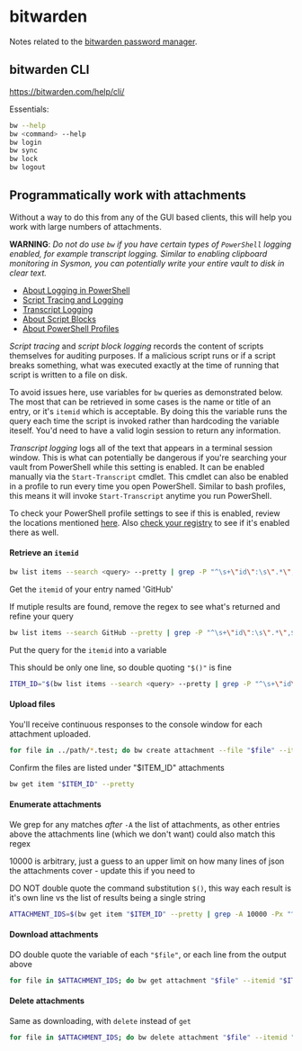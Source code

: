 # bitwarden

Notes related to the [bitwarden password manager](https://bitwarden.com/).

## bitwarden CLI

<https://bitwarden.com/help/cli/>

Essentials:
```bash
bw --help
bw <command> --help
bw login
bw sync
bw lock
bw logout
```

## Programmatically work with attachments

Without a way to do this from any of the GUI based clients, this will help you work with large numbers of attachments.

**WARNING**: *Do not do use `bw` if you have certain types of `PowerShell` logging enabled, for example transcript logging. Similar to enabling clipboard monitoring in Sysmon, you can potentially write your entire vault to disk in clear text.*

- [About Logging in PowerShell](https://docs.microsoft.com/en-us/powershell/module/microsoft.powershell.core/about/about_logging?view=powershell-5.1)
- [Script Tracing and Logging](https://docs.microsoft.com/en-us/powershell/scripting/windows-powershell/wmf/whats-new/script-logging?view=powershell-7.2)
- [Transcript Logging](https://docs.microsoft.com/en-us/powershell/module/microsoft.powershell.host/start-transcript?view=powershell-7.2)
- [About Script Blocks](https://docs.microsoft.com/en-us/powershell/module/microsoft.powershell.core/about/about_script_blocks?view=powershell-7.2)
- [About PowerShell Profiles](https://docs.microsoft.com/en-us/powershell/module/microsoft.powershell.core/about/about_profiles?view=powershell-7.2)

*Script tracing* and *script block logging* records the content of scripts themselves for auditing purposes. If a malicious script runs or if a script breaks something, what was executed exactly at the time of running that script is written to a file on disk.

To avoid issues here, use variables for `bw` queries as demonstrated below. The most that can be retrieved in some cases is the name or title of an entry, or it's `itemid` which is acceptable. By doing this the variable runs the query each time the script is invoked rather than hardcoding the variable iteself. You'd need to have a valid login session to return any information.

*Transcript logging* logs all of the text that appears in a terminal session window. This is what can potentially be dangerous if you're searching your vault from PowerShell while this setting is enabled. It can be enabled manually via the `Start-Transcript` cmdlet. This cmdlet can also be enabled in a profile to run every time you open PowerShell. Similar to bash profiles, this means it will invoke `Start-Transcript` anytime you run PowerShell.

To check your PowerShell profile settings to see if this is enabled, review the locations mentioned [here](https://docs.microsoft.com/en-us/powershell/module/microsoft.powershell.core/about/about_profiles?view=powershell-7.2). Also [check your registry](https://github.com/carlospolop/hacktricks/tree/master/windows-hardening/windows-local-privilege-escalation#powershell-transcript-files) to see if it's enabled there as well.

#### Retrieve an `itemid`

```bash
bw list items --search <query> --pretty | grep -P "^\s+\"id\":\s\".*\",$" | cut -d '"' -f 4 | head -n1
```

Get the `itemid` of your entry named 'GitHub'

If mutiple results are found, remove the regex to see what's returned and refine your query
```bash
bw list items --search GitHub --pretty | grep -P "^\s+\"id\":\s\".*\",$" | cut -d '"' -f 4 | head -n1
```

Put the query for the `itemid` into a variable

This should be only one line, so double quoting `"$()"` is fine
```bash
ITEM_ID="$(bw list items --search <query> --pretty | grep -P "^\s+\"id\":\s\".*\",$" | cut -d '"' -f 4 | head -n1)"
```

#### Upload files

You'll receive continuous responses to the console window for each attachment uploaded.
```bash
for file in ../path/*.test; do bw create attachment --file "$file" --itemid "$ITEM_ID"; done
```

Confirm the files are listed under "$ITEM_ID" attachments
```bash
bw get item "$ITEM_ID" --pretty
```

#### Enumerate attachments

We grep for any matches *after* `-A` the list of attachments, as other entries above the attachments line (which we don't want) could also match this regex

10000 is arbitrary, just a guess to an upper limit on how many lines of json the attachments cover - update this if you need to

DO NOT double quote the command substitution `$()`, this way each result is it's own line vs the list of results being a single string
```bash
ATTACHMENT_IDS=$(bw get item "$ITEM_ID" --pretty | grep -A 10000 -Px "^\s+\"attachments\": \[$" | grep -Px "^\s+\"id\": \"\w+\",$" | grep -Fv '-' | cut -d '"' -f 4)
```

#### Download attachments

DO double quote the variable of each `"$file"`, or each line from the output above
```bash
for file in $ATTACHMENT_IDS; do bw get attachment "$file" --itemid "$ITEM_ID"; done
```

#### Delete attachments

Same as downloading, with `delete` instead of `get`
```bash
for file in $ATTACHMENT_IDS; do bw delete attachment "$file" --itemid "$ITEM_ID"; done
```
